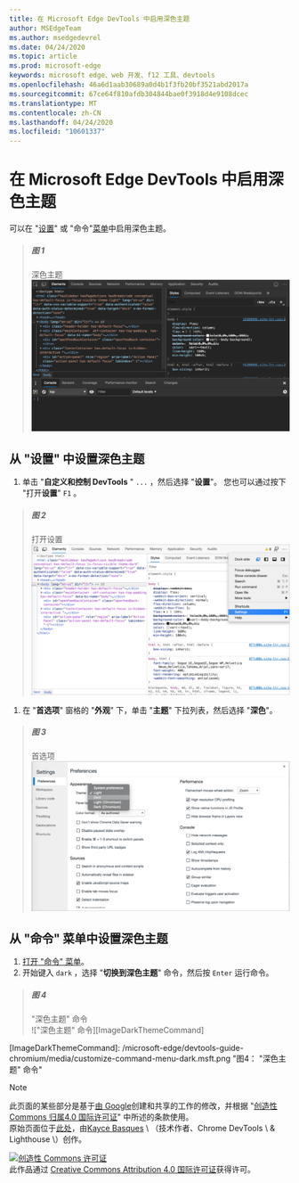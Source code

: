```yaml
---
title: 在 Microsoft Edge DevTools 中启用深色主题
author: MSEdgeTeam
ms.author: msedgedevrel
ms.date: 04/24/2020
ms.topic: article
ms.prod: microsoft-edge
keywords: microsoft edge、web 开发、f12 工具、devtools
ms.openlocfilehash: 46a6d1aab30689a0d4b1f3fb20bf3521abd2017a
ms.sourcegitcommit: 67ce64f810afdb304844bae0f3918d4e9108dcec
ms.translationtype: MT
ms.contentlocale: zh-CN
ms.lasthandoff: 04/24/2020
ms.locfileid: "10601337"
---
```

<!-- Copyright Kayce Basques 

   Licensed under the Apache License, Version 2.0 (the "License");
   you may not use this file except in compliance with the License.
   You may obtain a copy of the License at

       https://www.apache.org/licenses/LICENSE-2.0

   Unless required by applicable law or agreed to in writing, software
   distributed under the License is distributed on an "AS IS" BASIS,
   WITHOUT WARRANTIES OR CONDITIONS OF ANY KIND, either express or implied.
   See the License for the specific language governing permissions and
   limitations under the License.  -->





# 在 Microsoft Edge DevTools 中启用深色主题   

  

可以在 "[设置](#set-up-dark-theme-from-settings)" 或 "命令"[菜单](#set-up-dark-theme-from-the-command-menu)中启用深色主题。  

> ##### 图 1  
> 深色主题  
> ![深色主题][ImageDarkTheme]  

## 从 "设置" 中设置深色主题   

1.  单击 "**自定义和控制 DevTools** " `...` ，然后选择 "**设置**"。  您也可以通过按下 "打开**设置**" `F1` 。  

> ##### 图 2  
> 打开设置  
> ![打开设置][ImageOpenSettings]  

1.  在 "**首选项**" 窗格的 "**外观**" 下，单击 "**主题**" 下拉列表，然后选择 "**深色**"。  

> ##### 图 3  
> 首选项  
> ![首选项][ImagePreferences]  

## 从 "命令" 菜单中设置深色主题   

1.  [打开 "命令" 菜单][CommandMenu]。  
1.  开始键入 `dark` ，选择 "**切换到深色主题**" 命令，然后按 `Enter` 运行命令。  

> ##### 图 4  
> "深色主题" 命令  
> !["深色主题" 命令][ImageDarkThemeCommand]  

   



<!-- image links -->  

[ImageDarkTheme]: /microsoft-edge/devtools-guide-chromium/media/customize-elements-styles-console-dark-theme.msft.png "图1：深色主题"  
[ImageOpenSettings]: /microsoft-edge/devtools-guide-chromium/media/customize-options-settings.msft.png "图2：打开设置"  
[ImagePreferences]: /microsoft-edge/devtools-guide-chromium/media/customize-settings-preferences-appearance-theme-dark.msft.png "图3：首选项"  
[ImageDarkThemeCommand]: /microsoft-edge/devtools-guide-chromium/media/customize-command-menu-dark.msft.png "图4： "深色主题" 命令"  

<!-- links -->  

[CommandMenu]: /microsoft-edge/devtools-guide-chromium/command-menu/index "命令菜单"  

> [!NOTE]
> 此页面的某些部分是基于[由 Google][GoogleSitePolicies]创建和共享的工作的修改，并根据 "[创造性 Commons 归属4.0 国际许可证][CCA4IL]" 中所述的条款使用。  
> 原始页面位于[此处](https://developers.google.com/web/tools/chrome-devtools/customize/dark-theme)，由[Kayce Basques][KayceBasques] \ （技术作者、Chrome DevTools \ & Lighthouse \）创作。  

[![创造性 Commons 许可证][CCby4Image]][CCA4IL]  
此作品通过 [Creative Commons Attribution 4.0 国际许可证][CCA4IL]获得许可。  

[CCA4IL]: https://creativecommons.org/licenses/by/4.0  
[CCby4Image]: https://i.creativecommons.org/l/by/4.0/88x31.png  
[GoogleSitePolicies]: https://developers.google.com/terms/site-policies  
[KayceBasques]: https://developers.google.com/web/resources/contributors/kaycebasques  
